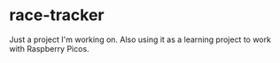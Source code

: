 # race-tracker
Just a project I'm working on. Also using it as a learning project to work with Raspberry Picos.
